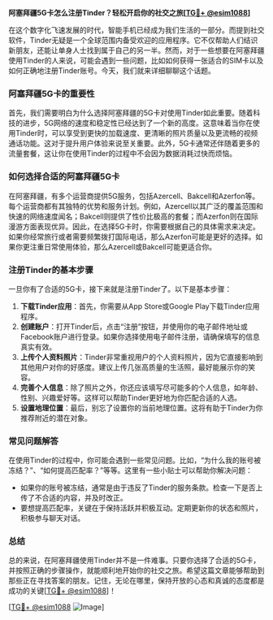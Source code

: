 **阿塞拜疆5G卡怎么注册Tinder？轻松开启你的社交之旅[[TG💪+ @esim1088](https://t.me/s/esim1088)]**

在这个数字化飞速发展的时代，智能手机已经成为我们生活的一部分。而提到社交软件，Tinder无疑是一个全球范围内备受欢迎的应用程序。它不仅帮助人们结识新朋友，还能让单身人士找到属于自己的另一半。然而，对于一些想要在阿塞拜疆使用Tinder的人来说，可能会遇到一些问题，比如如何获得一张适合的SIM卡以及如何正确地注册Tinder账号。今天，我们就来详细聊聊这个话题。

### 阿塞拜疆5G卡的重要性

首先，我们需要明白为什么选择阿塞拜疆的5G卡对使用Tinder如此重要。随着科技的进步，5G网络的速度和稳定性已经达到了一个新的高度。这意味着当你在使用Tinder时，可以享受到更快的加载速度、更清晰的照片质量以及更流畅的视频通话功能。这对于提升用户体验来说至关重要。此外，5G卡通常还伴随着更多的流量套餐，这让你在使用Tinder的过程中不会因为数据消耗过快而烦恼。

### 如何选择合适的阿塞拜疆5G卡

在阿塞拜疆，有多个运营商提供5G服务，包括Azercell、Bakcell和Azerfon等。每个运营商都有其独特的优势和服务计划。例如，Azercell以其广泛的覆盖范围和快速的网络速度闻名；Bakcell则提供了性价比极高的套餐；而Azerfon则在国际漫游方面表现优异。因此，在选择5G卡时，你需要根据自己的具体需求来决定。如果你经常旅行或者需要频繁拨打国际电话，那么Azerfon可能是更好的选择。如果你更注重日常使用体验，那么Azercell或Bakcell可能更适合你。

### 注册Tinder的基本步骤

一旦你有了合适的5G卡，接下来就是注册Tinder了。以下是基本步骤：

1. **下载Tinder应用**：首先，你需要从App Store或Google Play下载Tinder应用程序。
2. **创建账户**：打开Tinder后，点击“注册”按钮，并使用你的电子邮件地址或Facebook账户进行登录。如果你选择使用电子邮件注册，请确保填写的信息真实有效。
3. **上传个人资料照片**：Tinder非常重视用户的个人资料照片，因为它直接影响到其他用户对你的好感度。建议上传几张高质量的生活照，最好能展示你的笑容。
4. **完善个人信息**：除了照片之外，你还应该填写尽可能多的个人信息，如年龄、性别、兴趣爱好等。这样可以帮助Tinder更好地为你匹配合适的人选。
5. **设置地理位置**：最后，别忘了设置你的当前地理位置。这将有助于Tinder为你推荐附近的潜在对象。

### 常见问题解答

在使用Tinder的过程中，你可能会遇到一些常见问题。比如，“为什么我的账号被冻结？”、“如何提高匹配率？”等等。这里有一些小贴士可以帮助你解决问题：

- 如果你的账号被冻结，通常是由于违反了Tinder的服务条款。检查一下是否上传了不合适的内容，并及时改正。
- 要想提高匹配率，关键在于保持活跃并积极互动。定期更新你的状态和照片，积极参与聊天对话。

### 总结

总的来说，在阿塞拜疆使用Tinder并不是一件难事。只要你选择了合适的5G卡，并按照正确的步骤操作，就能顺利地开始你的社交之旅。希望这篇文章能够帮助到那些正在寻找答案的朋友。记住，无论在哪里，保持开放的心态和真诚的态度都是成功的关键[[TG💪+ @esim1088](https://t.me/s/esim1088)]！

[[TG💪+ @esim1088](https://t.me/s/esim1088) ![Image](https://i.postimg.cc/4NQfJmqS/Snipaste-2025-05-13-00-14-12.png)]